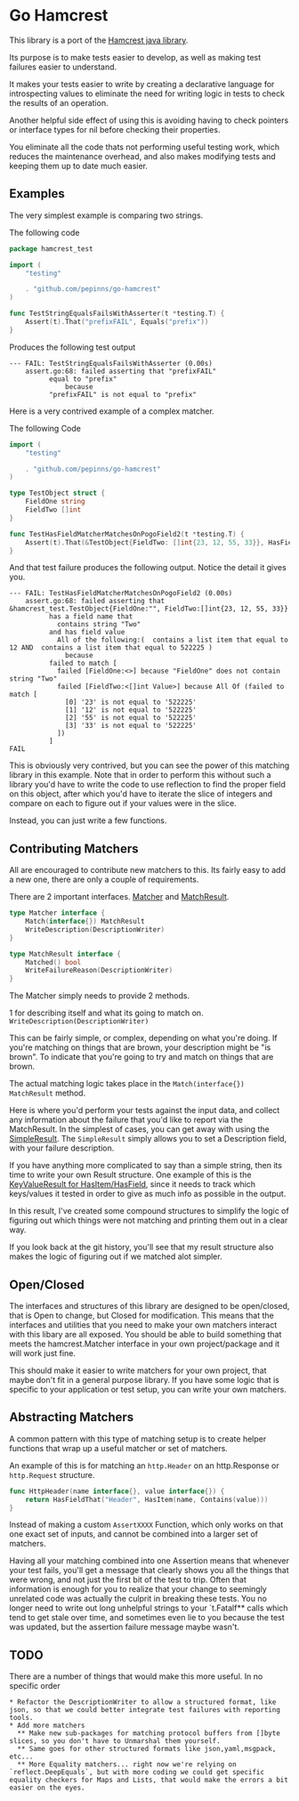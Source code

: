 Go Hamcrest 
=========================

This library is a port of the [Hamcrest java library](http://hamcrest.org/).

Its purpose is to make tests easier to develop, as well as making test failures easier to understand.

It makes your tests easier to write by creating a declarative language for introspecting values to eliminate the need for writing logic in tests to check the results of an operation.

Another helpful side effect of using this is avoiding having to check pointers or interface types for nil before checking their properties.

You eliminate all the code thats not performing useful testing work, which reduces the maintenance overhead, and also makes modifying tests and keeping them up to date much easier.


Examples
-------------
    

The very simplest example is comparing two strings.

The following code

``` go
package hamcrest_test

import (
    "testing"

    . "github.com/pepinns/go-hamcrest"
)

func TestStringEqualsFailsWithAsserter(t *testing.T) {
    Assert(t).That("prefixFAIL", Equals("prefix"))
}
```

Produces the following test output

    --- FAIL: TestStringEqualsFailsWithAsserter (0.00s)
        assert.go:68: failed asserting that "prefixFAIL" 
              equal to "prefix"
                  because
              "prefixFAIL" is not equal to "prefix"
              
              

Here is a very contrived example of a complex matcher.

The following Code

``` go
import (
    "testing"

    . "github.com/pepinns/go-hamcrest"
)

type TestObject struct {
    FieldOne string
    FieldTwo []int
}

func TestHasFieldMatcherMatchesOnPogoField2(t *testing.T) {
    Assert(t).That(&TestObject{FieldTwo: []int{23, 12, 55, 33}}, HasFieldThat(Contains("Two"), AllOf(Contains(12), Contains(522225))))
}
```

And that test failure produces the following output.   Notice the detail it gives you.

    --- FAIL: TestHasFieldMatcherMatchesOnPogoField2 (0.00s)
        assert.go:68: failed asserting that &hamcrest_test.TestObject{FieldOne:"", FieldTwo:[]int{23, 12, 55, 33}} 
              has a field name that
                contains string "Two"
              and has field value 
                All of the following:(  contains a list item that equal to 12 AND  contains a list item that equal to 522225 ) 
                  because
              failed to match [
                failed [FieldOne:<>] because "FieldOne" does not contain string "Two"
                failed [FieldTwo:<[]int Value>] because All Of (failed to match [
                  [0] '23' is not equal to '522225'
                  [1] '12' is not equal to '522225'
                  [2] '55' is not equal to '522225'
                  [3] '33' is not equal to '522225'
                ])
              ]
    FAIL


This is obviously very contrived, but you can see the power of this matching library in this example.  Note that in order to perform this without such a library you'd have to write the code
to use reflection to find the proper field on this object, after which you'd have to iterate the slice of integers and compare on each to figure out if your values were in the slice.  

Instead, you can just write a few functions.


Contributing Matchers
-----------------------------------

All are encouraged to contribute new matchers to this.  Its fairly easy to add a new one, there are only a couple of requirements.

There are 2 important interfaces.  [Matcher](assert.go "hamcrest.Matcher") and [MatchResult](assert.go "hamcrest.MatchResult").

``` go
type Matcher interface {
	Match(interface{}) MatchResult
	WriteDescription(DescriptionWriter)
}

type MatchResult interface {
	Matched() bool
	WriteFailureReason(DescriptionWriter)
}
```

The Matcher simply needs to provide 2 methods.  

1 for describing itself and what its going to match on. `WriteDescription(DescriptionWriter)`

This can be fairly simple, or complex, depending on what you're doing.  If you're matching on things that are brown, your description might be "is brown". To indicate that you're going to try and match on things that are brown.

The actual matching logic takes place in the `Match(interface{}) MatchResult` method.  

Here is where you'd perform your tests against the input data, and collect any information about the failure that you'd like to report via the MatchResult.  In the simplest of cases, you can get away with using the [SimpleResult](match_result.go "hamcrest.SimpleResult").
The `SimpleResult` simply allows you to set a Description field, with your failure description.  


If you have anything more complicated to say than a simple string, then its time to write your own Result structure.  One example of this is the [KeyValueResult for HasItem/HasField](keyvalue_result.go), since it needs to track which keys/values it tested in order to give as much info as possible in the output.

In this result, I've created some compound structures to simplify the logic of figuring out which things were not matching and printing them out in a clear way.

If you look back at the git history, you'll see that my result structure also makes the logic of figuring out if we matched alot simpler.


Open/Closed
---------------------

The interfaces and structures of this library are designed to be open/closed, that is Open to change, but Closed for modification.  This means that the interfaces and utilities that you need to make your own matchers interact with this libary are all exposed.  You should be able to build something that meets the hamcrest.Matcher interface in your own project/package and it will work just fine.

This should make it easier to write matchers for your own project, that maybe don't fit in a general purpose library.  If you have some logic that is specific to your application or test setup, you can write your own matchers.


Abstracting Matchers
----------------------------

A common pattern with this type of matching setup is to create helper functions that wrap up a useful matcher or set of matchers.

An example of this is for matching an `http.Header` on an http.Response or `http.Request` structure.

``` go
func HttpHeader(name interface{}, value interface{}) {
    return HasFieldThat("Header", HasItem(name, Contains(value)))
}
```

Instead of making a custom `AssertXXXX`  Function, which only works on that one exact set of inputs, and cannot be combined into a larger set of matchers.

Having all your matching combined into one Assertion means that whenever your test fails, you'll get a message that clearly shows you all the things that were wrong, and not just the first bit of the test to trip.  Often that information is enough for you to realize that your change to seemingly unrelated code was actually the culprit in breaking these tests.  You no longer need to write out long unhelpful strings to your `t.Fatalf** calls which tend to get stale over time, and sometimes even lie to you because the test was updated, but the assertion failure message maybe wasn't.

TODO
----------------------

There are a number of things that would make this more useful.  In no specific order

    * Refactor the DescriptionWriter to allow a structured format, like json, so that we could better integrate test failures with reporting tools.
    * Add more matchers
      ** Make new sub-packages for matching protocol buffers from []byte slices, so you don't have to Unmarshal them yourself.
      ** Same goes for other structured formats like json,yaml,msgpack, etc...
      ** More Equality matchers... right now we're relying on `reflect.DeepEquals`, but with more coding we could get specific equality checkers for Maps and Lists, that would make the errors a bit easier on the eyes.
